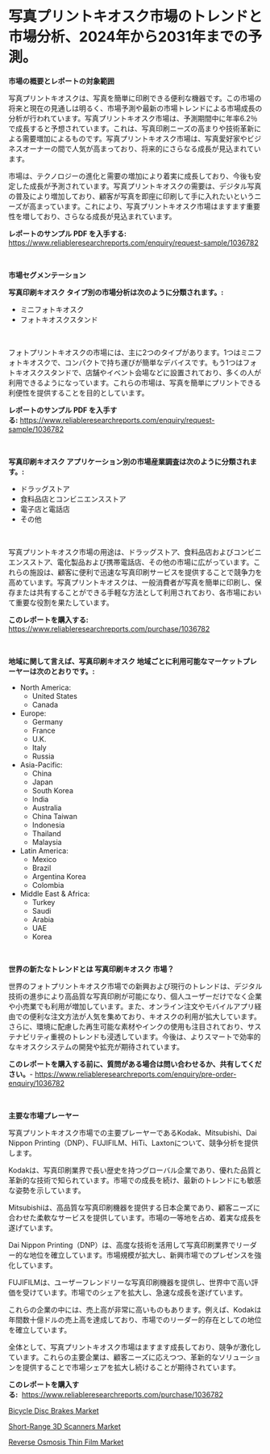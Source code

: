 <p><h1>写真プリントキオスク市場のトレンドと市場分析、2024年から2031年までの予測。</h1></p><p><strong>市場の概要とレポートの対象範囲</strong></p>
<p><p>写真プリントキオスクは、写真を簡単に印刷できる便利な機器です。この市場の将来と現在の見通しは明るく、市場予測や最新の市場トレンドによる市場成長の分析が行われています。写真プリントキオスク市場は、予測期間中に年率6.2％で成長すると予想されています。これは、写真印刷ニーズの高まりや技術革新による需要増加によるものです。写真プリントキオスク市場は、写真愛好家やビジネスオーナーの間で人気が高まっており、将来的にさらなる成長が見込まれています。</p><p>市場は、テクノロジーの進化と需要の増加により着実に成長しており、今後も安定した成長が予測されています。写真プリントキオスクの需要は、デジタル写真の普及により増加しており、顧客が写真を即座に印刷して手に入れたいというニーズが高まっています。これにより、写真プリントキオスク市場はますます重要性を増しており、さらなる成長が見込まれています。</p></p>
<p><strong>レポートのサンプル PDF を入手する:</strong> <a href="https://www.reliableresearchreports.com/enquiry/request-sample/1036782">https://www.reliableresearchreports.com/enquiry/request-sample/1036782</a></p>
<p>&nbsp;</p>
<p><strong>市場セグメンテーション</strong></p>
<p><strong>写真印刷キオスク タイプ別の市場分析は次のように分類されます。:</strong></p>
<p><ul><li>ミニフォトキオスク</li><li>フォトキオスクスタンド</li></ul></p>
<p>&nbsp;</p>
<p><p>フォトプリントキオスクの市場には、主に2つのタイプがあります。1つはミニフォトキオスクで、コンパクトで持ち運びが簡単なデバイスです。もう1つはフォトキオスクスタンドで、店舗やイベント会場などに設置されており、多くの人が利用できるようになっています。これらの市場は、写真を簡単にプリントできる利便性を提供することを目的としています。</p></p>
<p><strong>レポートのサンプル PDF を入手する:</strong>&nbsp;<a href="https://www.reliableresearchreports.com/enquiry/request-sample/1036782">https://www.reliableresearchreports.com/enquiry/request-sample/1036782</a></p>
<p>&nbsp;</p>
<p><strong> 写真印刷キオスク アプリケーション別の市場産業調査は次のように分類されます。:</strong></p>
<p><ul><li>ドラッグストア</li><li>食料品店とコンビニエンスストア</li><li>電子店と電話店</li><li>その他</li></ul></p>
<p>&nbsp;</p>
<p><p>写真プリントキオスク市場の用途は、ドラッグストア、食料品店およびコンビニエンスストア、電化製品および携帯電話店、その他の市場に広がっています。これらの施設は、顧客に便利で迅速な写真印刷サービスを提供することで競争力を高めています。写真プリントキオスクは、一般消費者が写真を簡単に印刷し、保存または共有することができる手軽な方法として利用されており、各市場において重要な役割を果たしています。</p></p>
<p><strong>このレポートを購入する:</strong>&nbsp; <a href="https://www.reliableresearchreports.com/purchase/1036782">https://www.reliableresearchreports.com/purchase/1036782</a></p>
<p>&nbsp;</p>
<p><strong>地域に関して言えば、写真印刷キオスク 地域ごとに利用可能なマーケットプレーヤーは次のとおりです。:</strong></p>
<p><ul>
    <li>
        North America:
        <ul>
            <li>United States</li>
            <li>Canada</li>
        </ul>
    </li>
    <li>
        Europe:
        <ul>
            <li>Germany</li>
            <li>France</li>
            <li>U.K.</li>
            <li>Italy</li>
            <li>Russia</li>
        </ul>
    </li>
    <li>
        Asia-Pacific:
        <ul>
            <li>China</li>
            <li>Japan</li>
            <li>South Korea</li>
            <li>India</li>
            <li>Australia</li>
            <li>China Taiwan</li>
            <li>Indonesia</li>
            <li>Thailand</li>
            <li>Malaysia</li>
        </ul>
    </li>
    <li>
        Latin America:
        <ul>
            <li>Mexico</li>
            <li>Brazil</li>
            <li>Argentina Korea</li>
            <li>Colombia</li>
        </ul>
    </li>
    <li>
        Middle East & Africa:
        <ul>
            <li>Turkey</li>
            <li>Saudi</li>
            <li>Arabia</li>
            <li>UAE</li>
            <li>Korea</li>
        </ul>
    </li>
    </ul></p>
<p>&nbsp;</p>
<p><strong>世界の新たなトレンドとは 写真印刷キオスク 市場？</strong></p>
<p><p>世界のフォトプリントキオスク市場での新興および現行のトレンドは、デジタル技術の進歩により高品質な写真印刷が可能になり、個人ユーザーだけでなく企業や小売業でも利用が増加しています。また、オンライン注文やモバイルアプリ経由での便利な注文方法が人気を集めており、キオスクの利用が拡大しています。さらに、環境に配慮した再生可能な素材やインクの使用も注目されており、サステナビリティ重視のトレンドも浸透しています。今後は、よりスマートで効率的なキオスクシステムの開発や拡充が期待されています。</p></p>
<p><strong>このレポートを購入する前に、質問がある場合は問い合わせるか、共有してください。</strong>- <a href="https://www.reliableresearchreports.com/enquiry/pre-order-enquiry/1036782">https://www.reliableresearchreports.com/enquiry/pre-order-enquiry/1036782</a></p>
<p>&nbsp;</p>
<p><strong>主要な市場プレーヤー</strong></p>
<p><p>写真プリントキオスク市場での主要プレーヤーであるKodak、Mitsubishi、Dai Nippon Printing（DNP）、FUJIFILM、HiTi、Laxtonについて、競争分析を提供します。</p><p>Kodakは、写真印刷業界で長い歴史を持つグローバル企業であり、優れた品質と革新的な技術で知られています。市場での成長を続け、最新のトレンドにも敏感な姿勢を示しています。</p><p>Mitsubishiは、高品質な写真印刷機器を提供する日本企業であり、顧客ニーズに合わせた柔軟なサービスを提供しています。市場の一等地を占め、着実な成長を遂げています。</p><p>Dai Nippon Printing（DNP）は、高度な技術を活用して写真印刷業界でリーダー的な地位を確立しています。市場規模が拡大し、新興市場でのプレゼンスを強化しています。</p><p>FUJIFILMは、ユーザーフレンドリーな写真印刷機器を提供し、世界中で高い評価を受けています。市場でのシェアを拡大し、急速な成長を遂げています。</p><p>これらの企業の中には、売上高が非常に高いものもあります。例えば、Kodakは年間数十億ドルの売上高を達成しており、市場でのリーダー的存在としての地位を確立しています。</p><p>全体として、写真プリントキオスク市場はますます成長しており、競争が激化しています。これらの主要企業は、顧客ニーズに応えつつ、革新的なソリューションを提供することで市場シェアを拡大し続けることが期待されています。</p></p>
<p><strong>このレポートを購入する:</strong>&nbsp;&nbsp;<a href="https://www.reliableresearchreports.com/purchase/1036782">https://www.reliableresearchreports.com/purchase/1036782</a></p>
<p><p><a href="https://github.com/Angelnienowdseej3e45z3p8c/Market-Research-Report-List-1/blob/main/bicycle-disc-brakes-market.md">Bicycle Disc Brakes Market</a></p><p><a href="https://view.publitas.com/reportprime-1/short-range-3d-scanners-market-research-report-forecasted-for-period-from-2023-2030-by-market-type-market-application-and-region/">Short-Range 3D Scanners Market</a></p><p><a href="https://view.publitas.com/reportprime-1/reverse-osmosis-thin-film-market-size-market-share-and-global-market-analysis-report-2023-2030/">Reverse Osmosis Thin Film Market</a></p></p>